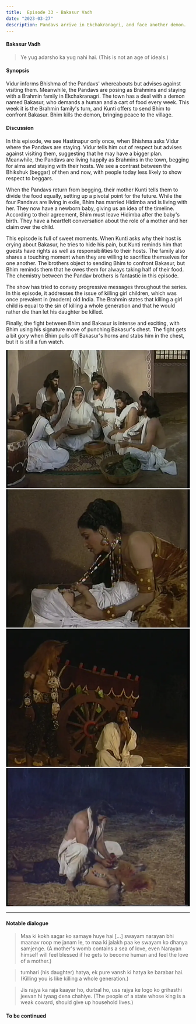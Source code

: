 ```yaml
---
title:  Episode 33 - Bakasur Vadh
date: "2023-03-27"
description: Pandavs arrive in Ekchakranagri, and face another demon.
---
```

#### Bakasur Vadh
> Ye yug adarsho ka yug nahi hai. (This is not an age of ideals.)

#### Synopsis 
Vidur informs Bhishma of the Pandavs' whereabouts but advises against visiting
them. Meanwhile, the Pandavs are posing as Brahmins and staying with a Brahmin
family in Ekchakranagri. The town has a deal with a demon named Bakasur, who
demands a human and a cart of food every week. This week it is the Brahmin
family's turn, and Kunti offers to send Bhim to confront Bakasur. Bhim kills the
demon, bringing peace to the village.

#### Discussion 
In this episode, we see Hastinapur only once, when Bhishma asks Vidur where the
Pandavs are staying. Vidur tells him out of respect but advises against
visiting them, suggesting that he may have a bigger plan. Meanwhile, the
Pandavs are living happily as Brahmins in the town, begging for alms and
staying with their hosts. We see a contrast between the Bhikshuk (beggar) of
then and now, with people today less likely to show respect to beggars.

When the Pandavs return from begging, their mother Kunti tells them to divide
the food equally, setting up a pivotal point for the future. While the four
Pandavs are living in exile, Bhim has married Hidimba and is living with her.
They now have a newborn baby, giving us an idea of the timeline. According to
their agreement, Bhim must leave Hidimba after the baby's birth. They have a
heartfelt conversation about the role of a mother and her claim over the child.

This episode is full of sweet moments. When Kunti asks why their host is crying
about Bakasur, he tries to hide his pain, but Kunti reminds him that guests
have rights as well as responsibilities to their hosts. The family also shares
a touching moment when they are willing to sacrifice themselves for one
another. The brothers object to sending Bhim to confront Bakasur, but Bhim
reminds them that he owes them for always taking half of their food. The
chemistry between the Pandav brothers is fantastic in this episode.

The show has tried to convey progressive messages throughout the series. In
this episode, it addresses the issue of killing girl children, which was once
prevalent in (modern) old India. The Brahmin states that killing a girl child is equal to
the sin of killing a whole generation and that he would rather die than let his
daughter be killed.

Finally, the fight between Bhim and Bakasur is intense and exciting, with Bhim
using his signature move of punching Bakasur's chest. The fight gets a bit
gory when Bhim pulls off Bakasur's horns and stabs him in the chest, but it is
still a fun watch.

![](../../assets/mahabharat/ep_33_1.webp)
![](../../assets/mahabharat/ep_33_2.webp)
![](../../assets/mahabharat/ep_33_3.webp)
![](../../assets/mahabharat/ep_33_4.webp)

-------------------------
#### Notable dialogue

> Maa ki kokh sagar ko samaye huye hai [...] swayam narayan bhi maanav roop me
> janam le, to maa ki jalakh paa ke swayam ko dhanya samjenge.
> (A mother's womb contains a sea of love, even Narayan himself will feel blessed if he gets to become human and feel the love of a mother.)

<!--- --->

>tumhari (his daughter) hatya, ek pure vansh ki hatya ke barabar hai.
(Killing you is like killing a whole generation.)

<!--- --->

>Jis rajya ka raja kaayar ho, durbal ho, uss rajya ke logo ko grihasthi jeevan
>hi tyaag dena chahiye.
>(The people of a state whose king is a weak coward, should give up household
lives.)
<!--- --->

#### To be continued
